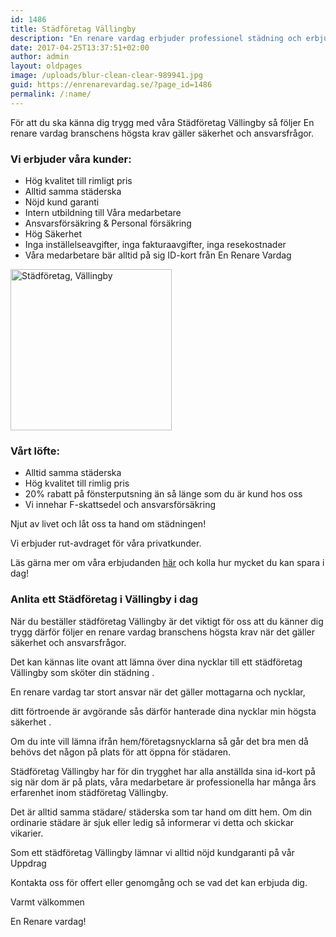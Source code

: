 ```yaml
---
id: 1486
title: Städföretag Vällingby
description: "En renare vardag erbjuder professionel städning och erbjuder lokalvård till hög kvalitet i Vällingby"
date: 2017-04-25T13:37:51+02:00
author: admin
layout: oldpages
image: /uploads/blur-clean-clear-989941.jpg
guid: https://enrenarevardag.se/?page_id=1486
permalink: /:name/
---
```

För att du ska känna dig trygg med våra Städföretag Vällingby så följer En renare vardag branschens högsta krav gäller säkerhet och ansvarsfrågor.

### Vi erbjuder våra kunder:

  * Hög kvalitet till rimligt pris
  * Alltid samma städerska
  * Nöjd kund garanti
  * Intern utbildning till Våra medarbetare
  * Ansvarsförsäkring & Personal försäkring
  * Hög Säkerhet
  * Inga inställelseavgifter, inga fakturaavgifter, inga resekostnader
  * Våra medarbetare bär alltid på sig ID-kort från En Renare Vardag

[<img class="wp-image-1487 aligncenter" src="https://enrenarevardag.se/wp-content/uploads/2017/04/Flyttstädning-24-300x300.jpg" alt="Städföretag, Vällingby " width="258" height="258" srcset="https://enrenarevardag.se/wp-content/uploads/2017/04/Flyttstädning-24-300x300.jpg 300w, https://enrenarevardag.se/wp-content/uploads/2017/04/Flyttstädning-24-150x150.jpg 150w, https://enrenarevardag.se/wp-content/uploads/2017/04/Flyttstädning-24-125x125.jpg 125w, https://enrenarevardag.se/wp-content/uploads/2017/04/Flyttstädning-24.jpg 450w" sizes="(max-width: 258px) 100vw, 258px" />](https://enrenarevardag.se/pris/) 

### Vårt löfte:

  * Alltid samma städerska
  * Hög kvalitet till rimlig pris
  * 20% rabatt på fönsterputsning än så länge som du är kund hos oss
  * Vi innehar F-skattsedel och ansvarsförsäkring

Njut av livet och låt oss ta hand om städningen!

Vi erbjuder rut-avdraget för våra privatkunder.

Läs gärna mer om våra erbjudanden [här](https://enrenarevardag.se/erbjudanden/) och kolla hur mycket du kan spara i dag!

### Anlita ett Städföretag i Vällingby i dag

När du beställer städföretag Vällingby är det viktigt för oss att du känner dig trygg därför följer en renare vardag branschens högsta krav när det gäller säkerhet och ansvarsfrågor.

Det kan kännas lite ovant att lämna över dina nycklar till ett städföretag Vällingby som sköter din städning .

En renare vardag tar stort ansvar när det gäller mottagarna och nycklar,

ditt förtroende är avgörande sås därför hanterade dina nycklar min högsta säkerhet .

Om du inte vill lämna ifrån hem/företagsnycklarna så går det bra men då behövs det någon på plats för att öppna för städaren.

Städföretag Vällingby har för din trygghet har alla anställda sina id-kort på sig när dom är på plats, våra medarbetare är professionella har många års erfarenhet inom städföretag Vällingby.

Det är alltid samma städare/ städerska som tar hand om ditt hem. Om din ordinarie städare är sjuk eller ledig så informerar vi detta och skickar vikarier.

Som ett städföretag Vällingby lämnar vi alltid nöjd kundgaranti på vår Uppdrag

Kontakta oss för offert eller genomgång och se vad det kan erbjuda dig.

Varmt välkommen

En Renare vardag!